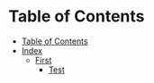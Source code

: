 # Table of Contents 
- [Table of Contents](./SUMMARY.md)
- [Index](./index.md)
  - [First](./first/first.md)
    - [Test](./first/second/test.md)
